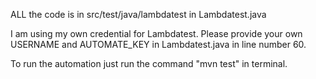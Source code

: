 ALL the code is in src/test/java/lambdatest in Lambdatest.java

I am using my own credential for Lambdatest. Please provide your own USERNAME and AUTOMATE_KEY in Lambdatest.java in line number 60.

To run the automation just run the command "mvn test" in terminal.
